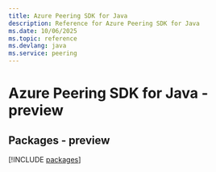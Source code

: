 ```yaml
---
title: Azure Peering SDK for Java
description: Reference for Azure Peering SDK for Java
ms.date: 10/06/2025
ms.topic: reference
ms.devlang: java
ms.service: peering
---
```

# Azure Peering SDK for Java - preview
## Packages - preview
[!INCLUDE [packages](peering-index.md)]
